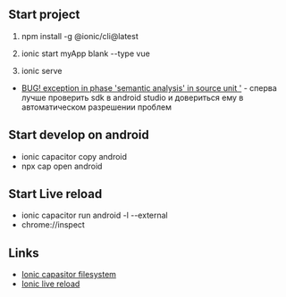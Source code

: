 ## Start project

1.  npm install -g @ionic/cli\@latest

2.  ionic start myApp blank --type vue

3.  ionic serve

- [BUG! exception in phase 'semantic analysis' in source unit '](https://stackoverflow.com/questions/68597899/bug-exception-in-phase-semantic-analysis-in-source-unit-buildscript-unsup) - сперва лучше проверить sdk в android studio и довериться ему в автоматическом разрешении проблем

## Start develop on android

- ionic capacitor copy android
- npx cap open android

## Start Live reload

- ionic capacitor run android -l --external
- chrome://inspect

## Links

- [Ionic capasitor filesystem](https://capacitorjs.com/docs/apis/filesystem)
- [Ionic live reload](https://ionicframework.com/docs/cli/livereload)
